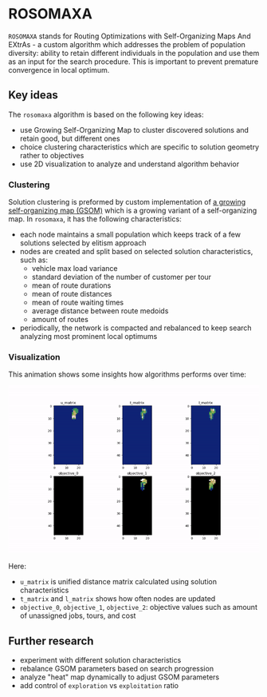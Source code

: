 # ROSOMAXA

`ROSOMAXA` stands for Routing Optimizations with Self-Organizing Maps And EXtrAs - a custom algorithm which addresses
the problem of population diversity: ability to retain different individuals in the population and use them as an input
for the search procedure. This is important to prevent premature convergence in local optimum.


## Key ideas

The `rosomaxa` algorithm is based on the following key ideas:

* use Growing Self-Organizing Map to cluster discovered solutions and retain good, but different ones
* choice clustering characteristics which are specific to solution geometry rather to objectives
* use 2D visualization to analyze and understand algorithm behavior


### Clustering

Solution clustering is preformed by custom implementation of [a growing self-organizing map (GSOM)](https://en.wikipedia.org/wiki/Growing_self-organizing_map)
which is a growing variant of a self-organizing map. In `rosomaxa`, it has the following characteristics:

* each node maintains a small population which keeps track of a few solutions selected by elitism approach
* nodes are created and split based on selected solution characteristics, such as:
     - vehicle max load variance
     - standard deviation of the number of customer per tour
     - mean of route durations
     - mean of route distances
     - mean of route waiting times
     - average distance between route medoids
     - amount of routes
* periodically, the network is compacted and rebalanced to keep search analyzing most prominent local optimums


### Visualization

This animation shows some insights how algorithms performs over time:

![Visualization example](../../images/rosomaxa.gif "Visualization")

Here:
* `u_matrix` is unified distance matrix calculated using solution characteristics
* `t_matrix` and `l_matrix` shows how often nodes are updated
* `objective_0`, `objective_1`, `objective_2`: objective values such as amount of unassigned jobs, tours, and cost

## Further research

* experiment with different solution characteristics
* rebalance GSOM parameters based on search progression
* analyze "heat" map dynamically to adjust GSOM parameters
* add control of `exploration` vs `exploitation` ratio